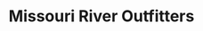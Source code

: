 ---
title: "Missouri River Outfitters"
url: /fort-benton/missouri-river-outfitters/
shop: Reisebüro
---
